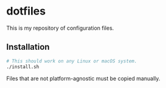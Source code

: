 # dotfiles

This is my repository of configuration files.

## Installation

```sh
# This should work on any Linux or macOS system.
./install.sh
```

Files that are not platform-agnostic must be copied manually.
